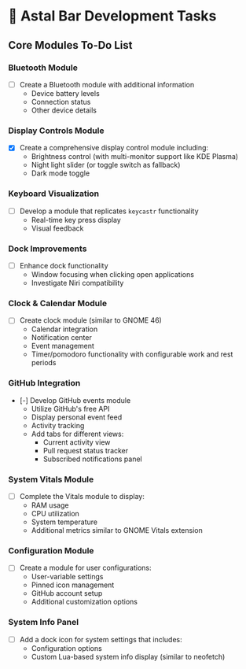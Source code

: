 # 🚀 Astal Bar Development Tasks

## Core Modules To-Do List

### Bluetooth Module

- [ ] Create a Bluetooth module with additional information
  - Device battery levels
  - Connection status
  - Other device details

### Display Controls Module

- [x] Create a comprehensive display control module including:
  - Brightness control (with multi-monitor support like KDE Plasma)
  - Night light slider (or toggle switch as fallback)
  - Dark mode toggle

### Keyboard Visualization

- [ ] Develop a module that replicates `keycastr` functionality
  - Real-time key press display
  - Visual feedback

### Dock Improvements

- [ ] Enhance dock functionality
  - Window focusing when clicking open applications
  - Investigate Niri compatibility

### Clock & Calendar Module

- [ ] Create clock module (similar to GNOME 46)
  - Calendar integration
  - Notification center
  - Event management
  - Timer/pomodoro functionality with configurable work and rest periods

### GitHub Integration

- [-] Develop GitHub events module
  - Utilize GitHub's free API
  - Display personal event feed
  - Activity tracking
  - Add tabs for different views:
    - Current activity view
    - Pull request status tracker
    - Subscribed notifications panel

### System Vitals Module

- [ ] Complete the Vitals module to display:
  - RAM usage
  - CPU utilization
  - System temperature
  - Additional metrics similar to GNOME Vitals extension

### Configuration Module

- [ ] Create a module for user configurations:
  - User-variable settings
  - Pinned icon management
  - GitHub account setup
  - Additional customization options

### System Info Panel

- [ ] Add a dock icon for system settings that includes:
  - Configuration options
  - Custom Lua-based system info display (similar to neofetch)
